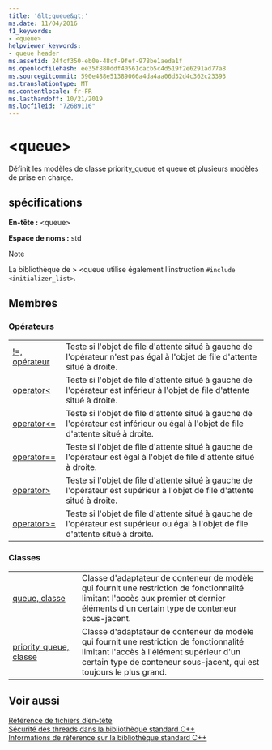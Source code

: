 ```yaml
---
title: '&lt;queue&gt;'
ms.date: 11/04/2016
f1_keywords:
- <queue>
helpviewer_keywords:
- queue header
ms.assetid: 24fcf350-eb0e-48cf-9fef-978be1aeda1f
ms.openlocfilehash: ee35f880ddf40561cacb5c4d519f2e6291ad77a8
ms.sourcegitcommit: 590e488e51389066a4da4aa06d32d4c362c23393
ms.translationtype: MT
ms.contentlocale: fr-FR
ms.lasthandoff: 10/21/2019
ms.locfileid: "72689116"
---
```

# <a name="ltqueuegt"></a>&lt;queue&gt;

Définit les modèles de classe priority_queue et queue et plusieurs modèles de prise en charge.

## <a name="requirements"></a>spécifications

**En-tête :** \<queue>

**Espace de noms :** std

> [!NOTE]
> La bibliothèque de > \<queue utilise également l’instruction `#include <initializer_list>`.

## <a name="members"></a>Membres

### <a name="operators"></a>Opérateurs

|||
|-|-|
|[!=, opérateur](../standard-library/queue-operators.md#op_neq)|Teste si l'objet de file d'attente situé à gauche de l'opérateur n'est pas égal à l'objet de file d'attente situé à droite.|
|[operator<](../standard-library/queue-operators.md#op_lt)|Teste si l'objet de file d'attente situé à gauche de l'opérateur est inférieur à l'objet de file d'attente situé à droite.|
|[operator\<=](../standard-library/queue-operators.md#op_gt_eq)|Teste si l'objet de file d'attente situé à gauche de l'opérateur est inférieur ou égal à l'objet de file d'attente situé à droite.|
|[operator==](../standard-library/queue-operators.md#op_eq_eq)|Teste si l'objet de file d'attente situé à gauche de l'opérateur est égal à l'objet de file d'attente situé à droite.|
|[operator>](../standard-library/queue-operators.md#op_gt)|Teste si l'objet de file d'attente situé à gauche de l'opérateur est supérieur à l'objet de file d'attente situé à droite.|
|[operator>=](../standard-library/queue-operators.md#op_gt_eq)|Teste si l'objet de file d'attente situé à gauche de l'opérateur est supérieur ou égal à l'objet de file d'attente situé à droite.|

### <a name="classes"></a>Classes

|||
|-|-|
|[queue, classe](../standard-library/queue-class.md)|Classe d'adaptateur de conteneur de modèle qui fournit une restriction de fonctionnalité limitant l'accès aux premier et dernier éléments d'un certain type de conteneur sous-jacent.|
|[priority_queue, classe](../standard-library/priority-queue-class.md)|Classe d'adaptateur de conteneur de modèle qui fournit une restriction de fonctionnalité limitant l'accès à l'élément supérieur d'un certain type de conteneur sous-jacent, qui est toujours le plus grand.|

## <a name="see-also"></a>Voir aussi

[Référence de fichiers d’en-tête](../standard-library/cpp-standard-library-header-files.md)\
[Sécurité des threads dans la bibliothèque standard C++](../standard-library/thread-safety-in-the-cpp-standard-library.md)\
[Informations de référence sur la bibliothèque standard C++](../standard-library/cpp-standard-library-reference.md)
